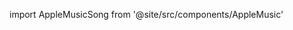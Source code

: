 import AppleMusicSong from '@site/src/components/AppleMusic'

<AppleMusicSong url="https://embed.music.apple.com/us/album/rising/1670327195?i=1670327199&amp;app=music&amp;itsct=music_box_player&amp;itscg=30200&amp;ls=1&amp;theme=auto"/>
